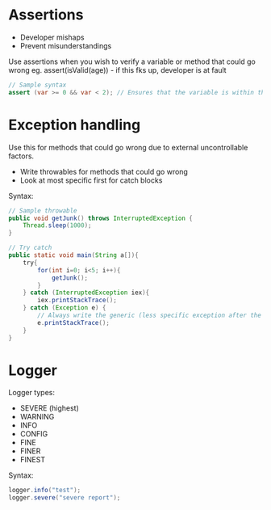 # Assertions
- Developer mishaps
- Prevent misunderstandings

Use assertions when you wish to verify a variable or method that could go wrong
eg. assert(isValid(age)) - if this fks up, developer is at fault

```Java
// Sample syntax
assert (var >= 0 && var < 2); // Ensures that the variable is within this, if not it will throw assertion error
```
# Exception handling
Use this for methods that could go wrong due to external uncontrollable factors.

- Write throwables for methods that could go wrong
- Look at most specific first for catch blocks

Syntax:
```Java
// Sample throwable
public void getJunk() throws InterruptedException {
    Thread.sleep(1000);
}

// Try catch
public static void main(String a[]){
    try{
        for(int i=0; i<5; i++){
            getJunk();
        }
    } catch (InterruptedException iex){
        iex.printStackTrace();
    } catch (Exception e) {
        // Always write the generic (less specific exception after the more specific one)
        e.printStackTrace();    
    }
}
```

# Logger
Logger types:
- SEVERE (highest)
- WARNING
- INFO
- CONFIG
- FINE
- FINER
- FINEST

Syntax:
```Java
logger.info("test");
logger.severe("severe report");
```
